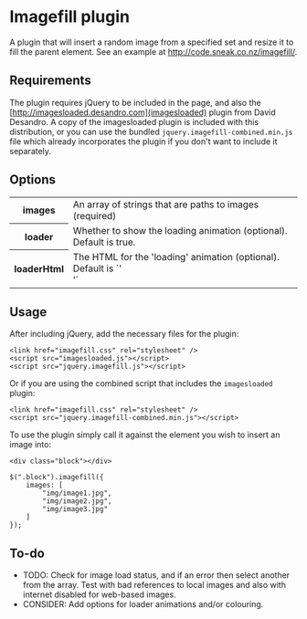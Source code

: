 # Imagefill plugin

A plugin that will insert a random image from a specified set and resize it to fill the parent element. See an example at <a href="http://code.sneak.co.nz/imagefill/">http://code.sneak.co.nz/imagefill/</a>.

## Requirements

The plugin requires jQuery to be included in the page, and also the [http://imagesloaded.desandro.com](imagesloaded) plugin from David Desandro. A copy of the imagesloaded plugin is included with this distribution, or you can use the bundled `jquery.imagefill-combined.min.js` file which already incorporates the plugin if you don't want to include it separately.

## Options
 
 <table>
 	<tr>
		<th>images</th>
		<td>An array of strings that are paths to images (required)</td>
	</tr>
	<tr>
		<th>loader</th>
		<td>Whether to show the loading animation (optional). Default is true.</td>
	</tr>
	<tr>
		<th>loaderHtml</th>
		<td>The HTML for the 'loading' animation (optional). Default is `'<div class="imagefill-loader"><div class="bounce1"></div><div class="bounce2"></div><div class="bounce3"></div></div>'`</td>
	</tr>
</table>

## Usage

After including jQuery, add the necessary files for the plugin:

	<link href="imagefill.css" rel="stylesheet" />
	<script src="imagesloaded.js"></script>
	<script src="jquery.imagefill.js"></script>
	
Or if you are using the combined script that includes the `imagesloaded` plugin:

	<link href="imagefill.css" rel="stylesheet" />
	<script src="jquery.imagefill-combined.min.js"></script>
	
To use the plugin simply call it against the element you wish to insert an image into:

	<div class="block"></div>

	$(".block").imagefill({
		images: [
			"img/image1.jpg",
			"img/image2.jpg",
			"img/image3.jpg"
		]
	});

## To-do

- TODO: Check for image load status, and if an error then select another from the array. Test with bad references to local images and also with internet disabled for web-based images.
- CONSIDER: Add options for loader animations and/or colouring.
